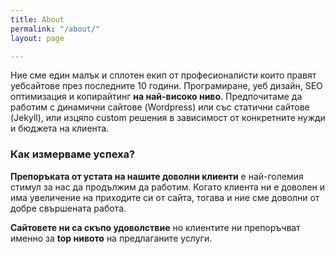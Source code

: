 ```yaml
---
title: About
permalink: "/about/"
layout: page

---
```

Ние сме един малък и сплотен екип от професионалисти които правят уебсайтове през последните 10 години. Програмиране, уеб дизайн, SEO оптимизация и копирайтинг **на най-високо ниво**. Предпочитаме да работим с динамични сайтове (Wordpress) или със статични сайтове (Jekyll), или изцяло custom решения в зависимост от конкретните нужди и бюджета на клиента.

### Как измерваме успеха?

**Препоръката от устата на нашите доволни клиенти** е най-големия стимул за нас да продължим да работим. Когато клиента ни е доволен и има увеличение на приходите си от сайта, тогава и ние сме доволни от добре свършената работа.

**Сайтовете ни са скъпо удоволствие** но клиентите ни препоръчват именно за **top нивото** на предлаганите услуги. 